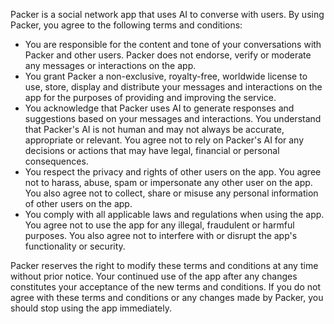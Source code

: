 Packer is a social network app that uses AI to converse with users. By using Packer, you agree to the following terms and conditions:

- You are responsible for the content and tone of your conversations with Packer and other users. Packer does not endorse, verify or moderate any messages or interactions on the app.
- You grant Packer a non-exclusive, royalty-free, worldwide license to use, store, display and distribute your messages and interactions on the app for the purposes of providing and improving the service.
- You acknowledge that Packer uses AI to generate responses and suggestions based on your messages and interactions. You understand that Packer's AI is not human and may not always be accurate, appropriate or relevant. You agree not to rely on Packer's AI for any decisions or actions that may have legal, financial or personal consequences.
- You respect the privacy and rights of other users on the app. You agree not to harass, abuse, spam or impersonate any other user on the app. You also agree not to collect, share or misuse any personal information of other users on the app.
- You comply with all applicable laws and regulations when using the app. You agree not to use the app for any illegal, fraudulent or harmful purposes. You also agree not to interfere with or disrupt the app's functionality or security.

Packer reserves the right to modify these terms and conditions at any time without prior notice. Your continued use of the app after any changes constitutes your acceptance of the new terms and conditions. If you do not agree with these terms and conditions or any changes made by Packer, you should stop using the app immediately.
